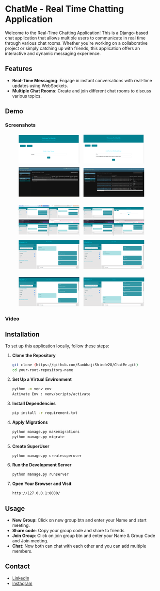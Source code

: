 # ChatMe - Real Time Chatting Application

Welcome to the Real-Time Chatting Application! This is a Django-based chat application that allows multiple users to communicate in real time through various chat rooms. Whether you're working on a collaborative project or simply catching up with friends, this application offers an interactive and dynamic messaging experience.

## Features

- **Real-Time Messaging**: Engage in instant conversations with real-time updates using WebSockets.
- **Multiple Chat Rooms**: Create and join different chat rooms to discuss various topics.

## Demo

### Screenshots

<p align="center">
  <img src="Images/new-group-sc.png" alt="new group" width="200" style="margin: 5px;">
  <img src="Images/join-group-sc.png" alt="join group" width="200" style="margin: 5px;">
  <img src="Images/groups-table-sc.png" alt="groups table" width="200" style="margin: 5px;">
  <img src="Images/chat-table-sc-2.png" alt="chat table" width="200" style="margin: 5px;">
</p>
<p align="center">
  <img src="Images/four-people-chat-sc.png" alt="group chat" width="200" style="margin: 5px;">
  <img src="Images/one-people-leave-chat-sc.png" alt="one people leave" width="200" style="margin: 5px;">
  <img src="Images/sambhaji-chat-sc.png" alt="sambhaji chat" width="200" style="margin: 5px;">
  <img src="Images/rohit-chat-sc.png" alt="rohit chat" width="200" style="margin: 5px;">
</p>
<p align="center">
  <img src="Images/vishal-chat-sc.png" alt="vishal chat" width="200" style="margin: 5px;">
  <img src="Images/jay-chat-sc.png" alt="jay" width="200" style="margin: 5px;">
</p>

### Video



## Installation

To set up this application locally, follow these steps:

1. **Clone the Repository**
   ```bash
   git clone (https://github.com/SambhajiShinde28/ChatMe.git)
   cd your-root-repository-name

2. **Set Up a Virtual Environment**
   ```bash
   python -m venv env
   Activate Env : venv/scripts/activate

3. **Install Dependencies**
   ```bash
   pip install -r requirement.txt

4. **Apply Migrations**
   ```bash
   python manage.py makemigrations
   python manage.py migrate

5. **Create SuperUser**
   ```bash
   python manage.py createsuperuser

6. **Run the Development Server**
   ```bash
   python manage.py runserver

7. **Open Your Browser and Visit**
   ```bash
   http://127.0.0.1:8000/

## Usage

- **New Group**: Click on new group btn and enter your Name and start meeting.
- **Share code**: Copy your group code and share to friends.
- **Join Group**: Click on join group btn and enter your Name & Group Code and Join meeting.
- **Chat**: Now both can chat with each other and you can add multiple members.

## Contact

- [LinkedIn](https://www.linkedin.com/in/sambhaji-shinde-1679ab309/)
- [Instagram](https://www.instagram.com/sambhaji_26/)
